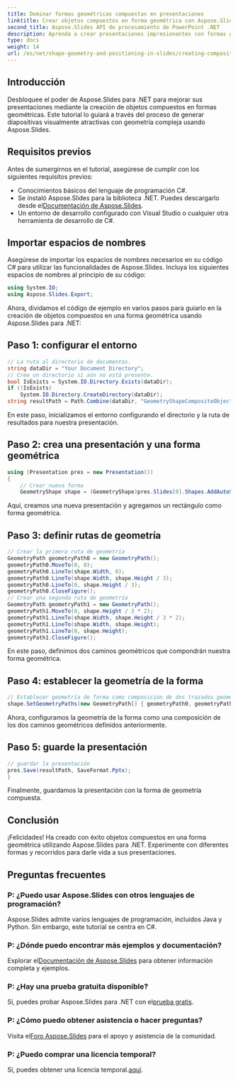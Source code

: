```yaml
---
title: Dominar formas geométricas compuestas en presentaciones
linktitle: Crear objetos compuestos en forma geométrica con Aspose.Slides
second_title: Aspose.Slides API de procesamiento de PowerPoint .NET
description: Aprenda a crear presentaciones impresionantes con formas geométricas compuestas utilizando Aspose.Slides para .NET. Siga nuestra guía paso a paso para obtener resultados impresionantes.
type: docs
weight: 14
url: /es/net/shape-geometry-and-positioning-in-slides/creating-composite-objects-geometry-shape/
---
```

## Introducción
Desbloquee el poder de Aspose.Slides para .NET para mejorar sus presentaciones mediante la creación de objetos compuestos en formas geométricas. Este tutorial lo guiará a través del proceso de generar diapositivas visualmente atractivas con geometría compleja usando Aspose.Slides.
## Requisitos previos
Antes de sumergirnos en el tutorial, asegúrese de cumplir con los siguientes requisitos previos:
- Conocimientos básicos del lenguaje de programación C#.
-  Se instaló Aspose.Slides para la biblioteca .NET. Puedes descargarlo desde el[Documentación de Aspose.Slides](https://reference.aspose.com/slides/net/).
- Un entorno de desarrollo configurado con Visual Studio o cualquier otra herramienta de desarrollo de C#.
## Importar espacios de nombres
Asegúrese de importar los espacios de nombres necesarios en su código C# para utilizar las funcionalidades de Aspose.Slides. Incluya los siguientes espacios de nombres al principio de su código:
```csharp
using System.IO;
using Aspose.Slides.Export;
```
Ahora, dividamos el código de ejemplo en varios pasos para guiarlo en la creación de objetos compuestos en una forma geométrica usando Aspose.Slides para .NET:
## Paso 1: configurar el entorno
```csharp
// La ruta al directorio de documentos.
string dataDir = "Your Document Directory";
// Cree un directorio si aún no está presente.
bool IsExists = System.IO.Directory.Exists(dataDir);
if (!IsExists)
    System.IO.Directory.CreateDirectory(dataDir);
string resultPath = Path.Combine(dataDir, "GeometryShapeCompositeObjects.pptx");
```
En este paso, inicializamos el entorno configurando el directorio y la ruta de resultados para nuestra presentación.
## Paso 2: crea una presentación y una forma geométrica
```csharp
using (Presentation pres = new Presentation())
{
    // Crear nueva forma
    GeometryShape shape = (GeometryShape)pres.Slides[0].Shapes.AddAutoShape(ShapeType.Rectangle, 100, 100, 200, 100);
```
Aquí, creamos una nueva presentación y agregamos un rectángulo como forma geométrica.
## Paso 3: definir rutas de geometría
```csharp
// Crear la primera ruta de geometría
GeometryPath geometryPath0 = new GeometryPath();
geometryPath0.MoveTo(0, 0);
geometryPath0.LineTo(shape.Width, 0);
geometryPath0.LineTo(shape.Width, shape.Height / 3);
geometryPath0.LineTo(0, shape.Height / 3);
geometryPath0.CloseFigure();
// Crear una segunda ruta de geometría
GeometryPath geometryPath1 = new GeometryPath();
geometryPath1.MoveTo(0, shape.Height / 3 * 2);
geometryPath1.LineTo(shape.Width, shape.Height / 3 * 2);
geometryPath1.LineTo(shape.Width, shape.Height);
geometryPath1.LineTo(0, shape.Height);
geometryPath1.CloseFigure();
```
En este paso, definimos dos caminos geométricos que compondrán nuestra forma geométrica.
## Paso 4: establecer la geometría de la forma
```csharp
// Establecer geometría de forma como composición de dos trazados geométricos
shape.SetGeometryPaths(new GeometryPath[] { geometryPath0, geometryPath1 });
```
Ahora, configuramos la geometría de la forma como una composición de los dos caminos geométricos definidos anteriormente.
## Paso 5: guarde la presentación
```csharp
// guardar la presentación
pres.Save(resultPath, SaveFormat.Pptx);
}
```
Finalmente, guardamos la presentación con la forma de geometría compuesta.
## Conclusión
¡Felicidades! Ha creado con éxito objetos compuestos en una forma geométrica utilizando Aspose.Slides para .NET. Experimente con diferentes formas y recorridos para darle vida a sus presentaciones.
## Preguntas frecuentes
### P: ¿Puedo usar Aspose.Slides con otros lenguajes de programación?
Aspose.Slides admite varios lenguajes de programación, incluidos Java y Python. Sin embargo, este tutorial se centra en C#.
### P: ¿Dónde puedo encontrar más ejemplos y documentación?
 Explorar el[Documentación de Aspose.Slides](https://reference.aspose.com/slides/net/) para obtener información completa y ejemplos.
### P: ¿Hay una prueba gratuita disponible?
 Sí, puedes probar Aspose.Slides para .NET con el[prueba gratis](https://releases.aspose.com/).
### P: ¿Cómo puedo obtener asistencia o hacer preguntas?
 Visita el[Foro Aspose.Slides](https://forum.aspose.com/c/slides/11) para el apoyo y asistencia de la comunidad.
### P: ¿Puedo comprar una licencia temporal?
 Sí, puedes obtener una licencia temporal.[aquí](https://purchase.aspose.com/temporary-license/).